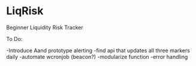 # LiqRisk
Beginner Liquidity Risk Tracker


To Do:

-Introduce Aand prototype alerting 
-find api that updates all three markers daily 
-automate wcronjob (beacon?)
-modularize function
-error handling 